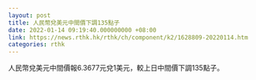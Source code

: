 ```yaml
---
layout: post
title: 人民幣兌美元中間價下調135點子
date: 2022-01-14 09:19:40.000000000 +08:00
link: https://news.rthk.hk/rthk/ch/component/k2/1628809-20220114.htm
categories: rthk
---
```


人民幣兌美元中間價報6.3677元兌1美元，較上日中間價下調135點子。
